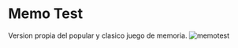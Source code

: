 # Memo Test
 Version propia del popular y clasico juego de memoria.
![memotest](https://github.com/Tenebraw/Memo-Test/assets/32946589/9c1c8397-be62-4337-a6f3-523d27a9de5b)
